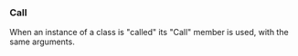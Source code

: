 ### Call

When an instance of a class is "called" its "Call" member is used, with the same arguments.